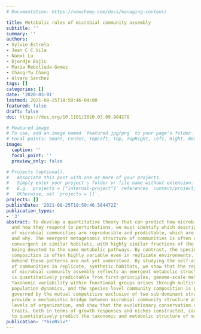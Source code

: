 ```yaml
---
# Documentation: https://wowchemy.com/docs/managing-content/

title: Metabolic rules of microbial community assembly
subtitle: ''
summary: ''
authors:
- Sylvie Estrela
- Jean C C Vila
- Nanxi Lu
- Djordje Bajic
- Maria Rebolleda-Gomez
- Chang-Yu Chang
- Alvaro Sanchez
tags: []
categories: []
date: '2020-03-01'
lastmod: 2021-08-25T14:50:46-04:00
featured: false
draft: false
doi: https://doi.org/10.1101/2020.03.09.984278

# Featured image
# To use, add an image named `featured.jpg/png` to your page's folder.
# Focal points: Smart, Center, TopLeft, Top, TopRight, Left, Right, BottomLeft, Bottom, BottomRight.
image:
  caption: ''
  focal_point: ''
  preview_only: false

# Projects (optional).
#   Associate this post with one or more of your projects.
#   Simply enter your project's folder or file name without extension.
#   E.g. `projects = ["internal-project"]` references `content/project/deep-learning/index.md`.
#   Otherwise, set `projects = []`.
projects: []
publishDate: '2021-08-25T18:50:46.584472Z'
publication_types:
- '3'
abstract: To develop a quantitative theory that can predict how microbiomes assemble,
  and how they respond to perturbations, we must identify which descriptive features
  of microbial communities are reproducible and predictable, which are unpredictable,
  and why. The emergent metagenomic structure of communities is often quantitatively
  convergent in similar habitats, with highly similar fractions of the metagenome
  being devoted to the same metabolic pathways. By contrast, the species-level taxonomic
  composition is often highly variable even in replicate environments. The mechanisms
  behind these patterns are not yet understood. By studying the self-assembly of hundreds
  of communities in replicate, synthetic habitats, we show that the reproducibility
  of microbial community assembly reflects an emergent metabolic structure, which
  is quantitatively predictable from first-principles, genome-scale metabolic models.
  Taxonomic variability within functional groups arises through multistability in
  population dynamics, and the species-level community composition is predictably
  governed by the mutual competitive exclusion of two sub-dominant strains. Our findings
  provide a mechanistic bridge between microbial community structure at different
  levels of organization, and show that the evolutionary conservation of metabolic
  traits, both in terms of growth responses and niches constructed, can be leveraged
  to quantitatively predict the taxonomic and metabolic structure of microbial communities.
publication: '*bioRxiv*'
---
```

